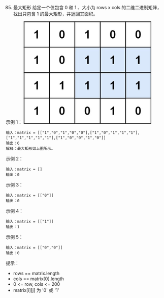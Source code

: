 85. 最大矩形
给定一个仅包含 0 和 1 、大小为 rows x cols 的二维二进制矩阵，找出只包含 1 的最大矩形，并返回其面积。

示例 1：
![MaxRectangle_Hard](../../../../../../resources/search/MaxRectangle_Hard.jpg "MaxRectangle_Hard")
```
输入：matrix = [["1","0","1","0","0"],["1","0","1","1","1"],["1","1","1","1","1"],["1","0","0","1","0"]]
输出：6
解释：最大矩形如上图所示。
```
示例 2：
```
输入：matrix = []
输出：0
```
示例 3：
```
输入：matrix = [["0"]]
输出：0
```
示例 4：
```
输入：matrix = [["1"]]
输出：1
```
示例 5：
```
输入：matrix = [["0","0"]]
输出：0
```
提示：
- rows == matrix.length
- cols == matrix[0].length
- 0 <= row, cols <= 200
- matrix[i][j] 为 '0' 或 '1'


